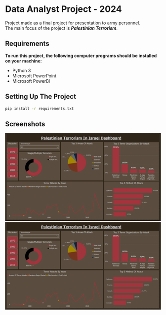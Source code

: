 # Data Analyst Project - 2024

Project made as a final project for presentation to army personnel.<br>
The main focus of the project is **_Palestinian Terrorism_**.

## Requirements

**To run this project, the following computer programs should be installed on your machine:**
* Python 3
* Microsoft PowerPoint
* Microsoft PowerBI

## Setting Up The Project

```bash
pip install -r requirements.txt
```

## Screenshots

![PowerBI Dashboard](./Pictures/dashboard.png "PowerBI Dashboard")
![PowerPoint Presentation](./Pictures/dashboard.png "PowerPoint Presentation")
